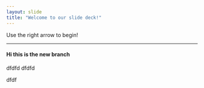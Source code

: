 ```yaml
---
layout: slide
title: "Welcome to our slide deck!"
---
```


Use the right arrow to begin!
***
#### Hi this is the new branch

dfdfd
dfdfd

dfdf

